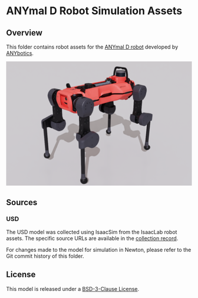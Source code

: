 # ANYmal D Robot Simulation Assets

## Overview

This folder contains robot assets for the [ANYmal D robot](https://www.anybotics.com/anymal) developed by [ANYbotics](https://www.anybotics.com).

![ANYmal D Robot Rendering](anymal_d.png)

## Sources

### USD

The USD model was collected using IsaacSim from the IsaacLab robot assets. The specific source URLs are available in the [collection record](usd/.collect.mapping.json).

For changes made to the model for simulation in Newton, please refer to the Git commit history of this folder.

## License

This model is released under a [BSD-3-Clause License](LICENSE).
